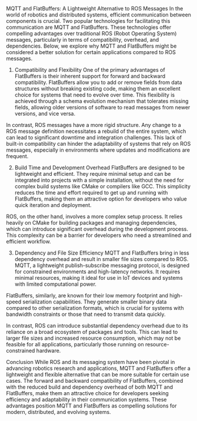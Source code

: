 MQTT and FlatBuffers: A Lightweight Alternative to ROS Messages
In the world of robotics and distributed systems, efficient communication between components is crucial. Two popular technologies for facilitating this communication are MQTT and FlatBuffers. These technologies offer compelling advantages over traditional ROS (Robot Operating System) messages, particularly in terms of compatibility, overhead, and dependencies. Below, we explore why MQTT and FlatBuffers might be considered a better solution for certain applications compared to ROS messages.

1. Compatibility and Flexibility
One of the primary advantages of FlatBuffers is their inherent support for forward and backward compatibility. FlatBuffers allow you to add or remove fields from data structures without breaking existing code, making them an excellent choice for systems that need to evolve over time. This flexibility is achieved through a schema evolution mechanism that tolerates missing fields, allowing older versions of software to read messages from newer versions, and vice versa.

In contrast, ROS messages have a more rigid structure. Any change to a ROS message definition necessitates a rebuild of the entire system, which can lead to significant downtime and integration challenges. This lack of built-in compatibility can hinder the adaptability of systems that rely on ROS messages, especially in environments where updates and modifications are frequent.

2. Build Time and Development Overhead
FlatBuffers are designed to be lightweight and efficient. They require minimal setup and can be integrated into projects with a simple installation, without the need for complex build systems like CMake or compilers like GCC. This simplicity reduces the time and effort required to get up and running with FlatBuffers, making them an attractive option for developers who value quick iteration and deployment.

ROS, on the other hand, involves a more complex setup process. It relies heavily on CMake for building packages and managing dependencies, which can introduce significant overhead during the development process. This complexity can be a barrier for developers who need a streamlined and efficient workflow.

3. Dependency and File Size Efficiency
MQTT and FlatBuffers bring in less dependency overhead and result in smaller file sizes compared to ROS. MQTT, a lightweight publish-subscribe messaging protocol, is designed for constrained environments and high-latency networks. It requires minimal resources, making it ideal for use in IoT devices and systems with limited computational power.

FlatBuffers, similarly, are known for their low memory footprint and high-speed serialization capabilities. They generate smaller binary data compared to other serialization formats, which is crucial for systems with bandwidth constraints or those that need to transmit data quickly.

In contrast, ROS can introduce substantial dependency overhead due to its reliance on a broad ecosystem of packages and tools. This can lead to larger file sizes and increased resource consumption, which may not be feasible for all applications, particularly those running on resource-constrained hardware.

Conclusion
While ROS and its messaging system have been pivotal in advancing robotics research and applications, MQTT and FlatBuffers offer a lightweight and flexible alternative that can be more suitable for certain use cases. The forward and backward compatibility of FlatBuffers, combined with the reduced build and dependency overhead of both MQTT and FlatBuffers, make them an attractive choice for developers seeking efficiency and adaptability in their communication systems. These advantages position MQTT and FlatBuffers as compelling solutions for modern, distributed, and evolving systems.